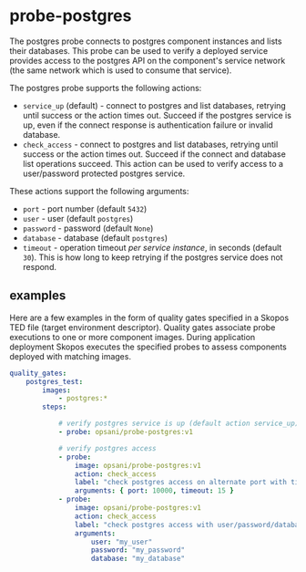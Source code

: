 # probe-postgres
The postgres probe connects to postgres component instances and lists their databases.  This probe can be used to verify a deployed service provides access to the postgres API on the component's service network (the same network which is used to consume that service).

The postgres probe supports the following actions:

* `service_up` (default) - connect to postgres and list databases, retrying until success or the action times out.  Succeed if the postgres service is up, even if the connect response is authentication failure or invalid database.
* `check_access` - connect to postgres and list databases, retrying until success or the action times out.  Succeed if the connect and database list operations succeed.  This action can be used to verify access to a user/password protected postgres service.

These actions support the following arguments:

* `port` - port number (default `5432`)
* `user` - user (default `postgres`)
* `password` - password (default `None`)
* `database` - database (default `postgres`)
* `timeout` - operation timeout *per service instance*, in seconds (default `30`).  This is how long to keep retrying if the postgres service does not respond.

## examples

Here are a few examples in the form of quality gates specified in a Skopos TED file (target environment descriptor).  Quality gates associate probe executions to one or more component images.  During application deployment Skopos executes the specified probes to assess components deployed with matching images.

```yaml
quality_gates:
    postgres_test:
        images:
            - postgres:*
        steps:

            # verify postgres service is up (default action service_up)
            - probe: opsani/probe-postgres:v1

            # verify postgres access
            - probe:
                image: opsani/probe-postgres:v1
                action: check_access
                label: "check postgres access on alternate port with timeout"
                arguments: { port: 10000, timeout: 15 }
            - probe:
                image: opsani/probe-postgres:v1
                action: check_access
                label: "check postgres access with user/password/database"
                arguments:
                    user: "my_user"
                    password: "my_password"
                    database: "my_database"
```
